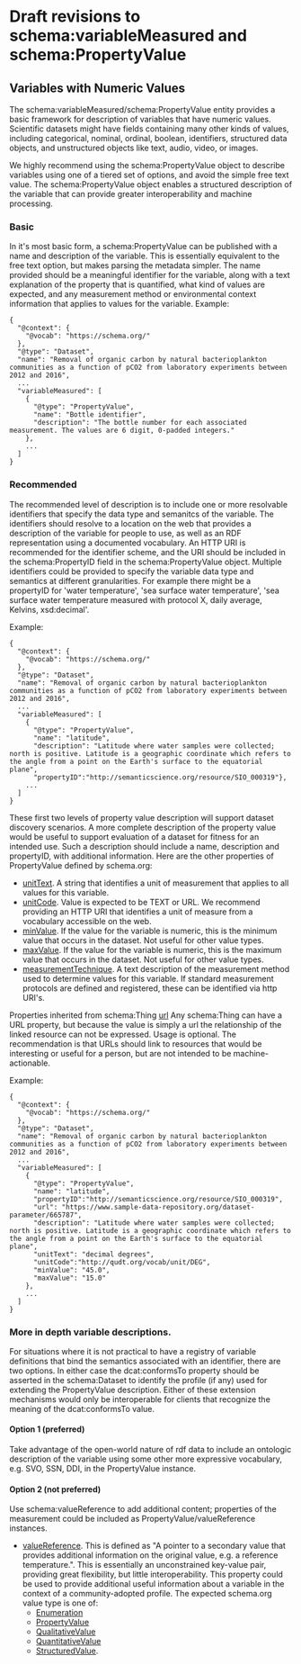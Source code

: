 # Draft revisions to schema:variableMeasured and schema:PropertyValue

## Variables with Numeric Values

The schema:variableMeasured/schema:PropertyValue entity provides a basic framework for description of variables that have numeric values. Scientific datasets might have fields containing many other kinds of values, including categorical, nominal, ordinal, boolean, identifiers, structured data objects, and unstructured objects like text, audio, video, or images.
 
We highly recommend using the schema:PropertyValue object to describe variables using one of a tiered set of options, and avoid the simple free text value. The schema:PropertyValue object enables a structured description of the variable that can provide greater interoperability and machine processing. 

### Basic
In it's most basic form, a schema:PropertyValue can be published with a name and description of the variable. This is essentially equivalent to the free text option, but makes parsing the metadata simpler.  The name provided should be a meaningful identifier for the variable, along with a text explanation of the property that is quantified, what kind of values are expected, and any measurement method or environmental context information that applies to values for the variable. Example:

```
{
  "@context": {
    "@vocab": "https://schema.org/"
  },
  "@type": "Dataset",
  "name": "Removal of organic carbon by natural bacterioplankton communities as a function of pCO2 from laboratory experiments between 2012 and 2016",
  ...
  "variableMeasured": [
    {
      "@type": "PropertyValue",
      "name": "Bottle identifier",
      "description": "The bottle number for each associated measurement. The values are 6 digit, 0-padded integers."
    },
    ...
  ]
}
```

### Recommended
The recommended level of description is to include one or more resolvable identifiers that specify the data type and semanitcs of the variable. The identifiers should resolve to a location on the web that provides a description of the variable for people to use, as well as an RDF representation using a documented vocabulary. An HTTP URI is recommended for the identifier scheme, and the URI should be included in the schema:PropertyID field  in the schema:PropertyValue object. Multiple identifiers could be provided to specify the variable data type and semantics at different granularities. For example there might be a propertyID for 'water temperature', 'sea surface water temperature', 'sea surface water temperature measured with protocol X, daily average, Kelvins, xsd:decimal'. 

Example: 

```
{
  "@context": {
    "@vocab": "https://schema.org/"
  },
  "@type": "Dataset",
  "name": "Removal of organic carbon by natural bacterioplankton communities as a function of pCO2 from laboratory experiments between 2012 and 2016",
  ...
  "variableMeasured": [
    {
      "@type": "PropertyValue",
      "name": "latitude",
      "description": "Latitude where water samples were collected; north is positive. Latitude is a geographic coordinate which refers to the angle from a point on the Earth's surface to the equatorial plane",
      "propertyID":"http://semanticscience.org/resource/SIO_000319"},
    ...
  ]
}
```

These first two levels of property value description will support dataset discovery scenarios. A more complete description of the property value would be useful to support evaluation of a dataset for fitness for an intended use. Such a description should include a name, description and propertyID, with additional information. Here are the other properties of PropertyValue defined by schema.org:
- [unitText](https://schema.org/unitText). A string that identifies a unit of measurement that applies to all values for this variable.
- [unitCode](https://schema.org/unitCode). Value is expected to be TEXT or URL. We recommend providing an HTTP URI that identifies a unit of measure from a vocabulary accessible on the web.  
- [minValue](https://schema.org/minValue). If the value for the variable is numeric, this is the minimum value that occurs in the dataset. Not useful for other value types.
- [maxValue](https://schema.org/maxValue). If the value for the variable is numeric, this is the maximum value that occurs in the dataset. Not useful for other value types.
- [measurementTechnique](https://schema.org/measurementTechnique). A text description of the measurement method used to determine values for this variable. If standard measurement protocols are defined and registered, these can be identified via http URI's.


Properties inherited from schema:Thing 
[url](https://schema.org/url) Any schema:Thing can have a URL property, but because the value is simply a url the relationship of the linked resource can not be expressed.  Usage is optional. The recommendation is that URLs should link to resources that would be interesting or useful for a person, but are not intended to be machine-actionable.

Example:
```
{
  "@context": {
    "@vocab": "https://schema.org/"
  },
  "@type": "Dataset",
  "name": "Removal of organic carbon by natural bacterioplankton communities as a function of pCO2 from laboratory experiments between 2012 and 2016",
  ...
  "variableMeasured": [
    {
      "@type": "PropertyValue",
      "name": "latitude",
      "propertyID":"http://semanticscience.org/resource/SIO_000319",
      "url": "https://www.sample-data-repository.org/dataset-parameter/665787",
      "description": "Latitude where water samples were collected; north is positive. Latitude is a geographic coordinate which refers to the angle from a point on the Earth's surface to the equatorial plane",
      "unitText": "decimal degrees",
      "unitCode":"http://qudt.org/vocab/unit/DEG", 
      "minValue": "45.0",
      "maxValue": "15.0"
    },
    ...
  ]
}
```

### More in depth variable descriptions.

For situations where it is not practical to have a registry of variable definitions that bind the semantics associated with an identifier, there are two options. In either case the dcat:conformsTo property should be asserted in the schema:Dataset to identify the profile (if any) used for extending the PropertyValue description. Either of these extension mechanisms would only be interoperable for clients that recognize the meaning of the dcat:conformsTo value. 

#### Option 1 (preferred)
Take advantage of the open-world nature of rdf data to include an ontologic description of the variable using some other more expressive vocabulary, e.g. SVO, SSN, DDI, in the PropertyValue instance.


#### Option 2 (not preferred)
Use schema:valueReference to add additional content; properties of the measurement could be included as PropertyValue/valueReference instances. 

- [valueReference](https://schema.org/valueReference). This is defined as "A pointer to a secondary value that provides additional information on the original value, e.g. a reference temperature.". This is essentially an unconstrained key-value pair, providing great flexibility, but little interoperability. This property could be used to provide additional useful information about a variable in the context of a community-adopted profile. The expected schema.org value type is one of:
  -  [Enumeration](https://schema.org/Enumeration)
  -  [PropertyValue](https://schema.org/PropertyValue)
  -  [QualitativeValue](https://schema.org/QualitativeValue)
  -  [QuantitativeValue](https://schema.org/QuantitativeValue)
  -  [StructuredValue](https://schema.org/StructuredValue).   


